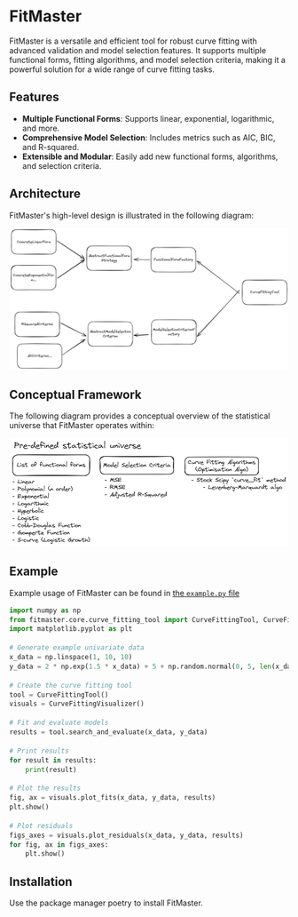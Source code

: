 # FitMaster

FitMaster is a versatile and efficient tool for robust curve fitting with advanced validation and model selection features. It supports multiple functional forms, fitting algorithms, and model selection criteria, making it a powerful solution for a wide range of curve fitting tasks.

## Features

- **Multiple Functional Forms**: Supports linear, exponential, logarithmic, and more.
- **Comprehensive Model Selection**: Includes metrics such as AIC, BIC, and R-squared.
- **Extensible and Modular**: Easily add new functional forms, algorithms, and selection criteria.

## Architecture

FitMaster's high-level design is illustrated in the following diagram:

![High Level Design](static/high-level-design.png)

## Conceptual Framework

The following diagram provides a conceptual overview of the statistical universe that FitMaster operates within:

![Pre-defined statistical universe](static/statistical-universe.png)

## Example

Example usage of FitMaster can be found in [the `example.py` file](example.py)

```python
import numpy as np
from fitmaster.core.curve_fitting_tool import CurveFittingTool, CurveFittingVisualizer
import matplotlib.pyplot as plt

# Generate example univariate data
x_data = np.linspace(1, 10, 10)
y_data = 2 * np.exp(1.5 * x_data) + 5 + np.random.normal(0, 5, len(x_data))

# Create the curve fitting tool
tool = CurveFittingTool()
visuals = CurveFittingVisualizer()

# Fit and evaluate models
results = tool.search_and_evaluate(x_data, y_data)

# Print results
for result in results:
    print(result)

# Plot the results
fig, ax = visuals.plot_fits(x_data, y_data, results)
plt.show()

# Plot residuals
figs_axes = visuals.plot_residuals(x_data, y_data, results)
for fig, ax in figs_axes:
    plt.show()
```

## Installation

Use the package manager poetry to install FitMaster.
